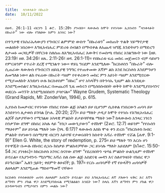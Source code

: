 ```yaml
---
title:  ላንቀላፉት በኩራት
date:  10/11/2022
---
```


`በዘዳ. 26:1-11 ብርሃን 1 ቆሮ. 15:20ን ያንብቡ። ጳውሎስ ከሞት የተነሳው ኢየሱስን “ላንቀላፉት በኩራት” ነው ብሎ የገለፀው ከምን አንፃር ነው?`

በጥንታዊ የእስራኤላውያን የግብርና ልምምድ ውስጥ “በኩራቱን” መስጠት ጥልቅ ሃይማኖታዊ መልዕክት ነበረው። እግዚአብሔር ምድሪቱ ሰብልን በማብቀል ለአጨዳ ዝግጁ እንድትሆን በማድረግ ለታመኑ መጋቢዎች በቸርነቱ ስለሰጠ ለእግዚአብሔር እውቅና የመስጫ የከበረ አገልግሎት ነው (ዘፀ. 23:19፤ ዘፀ. 34:26፤ ዘሌ. 2:11-26፤ ዘዳ. 26:1-11)። የበኩራቱ ፍሬ መከሩ መጀመሩን ብቻ ሳይሆን የምርቱንም የጥራት ደረጃ የሚገልጥ ነው። ዋይኒ ግሩደም እንደሚለው “ክርስቶስን “በኩራት” ብሎ ሲጠራው ጳውሎስ የግብርናን ዘይቤያዊ ንግግር የተጠቀመው እኛም ልክ እንደ ክርስቶስ እንደምንሆን ለመግለፅ ነው። ልክ የፍሬው በኩራት ጣዕም የተቀረውን መከር ምን አይነት ጣዕም እንደሚኖረው የሚያመለክት እንደሆነ ሁሉ ክርስቶስም “በኩር” ሆኖ አካላችን በትንሳኤ ጊዜም ልክ እንደዚሁ እንደሚመስልና እግዚአብሔር በመጨረሻ ጊዜ መከሩን በሚሰበሰብበት ወቅት ከሞት እንደሚያስነሳንና ወደርሱ መገኘት እንደሚሰበስበን ያሳየናል።” Wayne Grudem, Systematic Theology (Grand Rapids, MI: ZonderVan, 1994), p. 615.

ኢየሱስ ከመቃብር የተነሳው የከበረ የሰው ልጅ አካልን ይዞ ቢሆንም ሲሰቀል የነበረውን ጠባሳ ይዞ እንደተነሳ ሊታወስ ይገባል (ዮሐ. 20:20; 27)። ይህ ማለት ታዲያ ከሞት የተነሱ የእግዚአብሔር ልጆች ስቃያቸውን የሚገልጽ አካላዊ ምልክት ይታይባቸዋል ማለት ነው? ከጳውሎስ አንጻር ነገሩን ስንቃኘው ደግሞ በከበረ አካሉ ላይ “የስጋ መውጊያውን” ተሸክሞ (2ቆሮ. 12:7) ወይንም “የየሱስን ማህተም” ይዞ ይነሳል ማለት ነው (ገላ. 6:17)?  ጳውሎስ እስከ ሞቱ ቀን ድረስ “የክርስቶስ ክብር ምልክት የሆነውን በሰማያዊ ብርሃን አይኖቹ የታወሩበትን ክስተት አሻራ ተሸክሞ ኖሯል (ሐዋ. 9:1-9)” Ellen G. White, the story of redemption, p. 275። ይህ ማለት ግን እርሱ ሆነ የተዋጁት በሙሉ በክብር ሲነሱ ከስቃይ ምልክቶቻቸው ጋር ይነሳሉ ማለት አይደለም (ከ1ቆሮ. 15:50-54 ጋር ያነፃፅሩ)። ከክርስቶስ አንፃር ስናየው ደግሞ “የደረሰበትን ጭካኔ ምልክት ሁልጊዜም ተሸክሞ ይኖራል። የእያንዳንዱ ሚስማር አሻራ ስለ ሰው ልጅ አስደናቂ መዳን እና ስለተገዛበት የከበረ ዋጋ ይነግረናል።” ኤለን ኋይት; ቀደምት ፅሁፎች; p. 197። የርሱ ጠባሳዎች የኛ የሁላችን ጠባሳዎች ለዘላለም እንደሚጠፉ ማስተማመኛ ናቸው።

`ክርስቶስ የተሰቀለበት ጠባሳ ለዘላለም አብሮት ይኖራል። ይህ እግዚአብሔር ለኛ ያለውን ፍቅር እና እኛን ለማዳን ምን ያክል ዋጋ እንደሚያስከፍል የሚገልፅልን እንዴት ነው? ስላሴ እኛን ለማዳን ምን ያክል ዋጋ እንዳወጣብን የሚያሳየን በምን መልኩ ነው?`